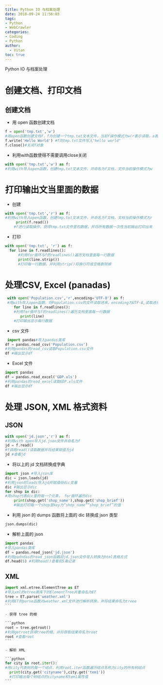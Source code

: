 ```yaml
---
title: Python IO 与档案处理
date: 2018-09-24 11:56:03
tags:
- Python
- WebCrawler
categories:
- Coding
- Python
author:
  - Vitan
toc: true
---
```

Python IO 与档案处理
<!--more-->
# 创建文档、打印文档
## 创建文档

- 用 open 函数创建文档

```python
f = open('tmp.txt','w')
#用open函数创建文档f，f为创建一个tmp.txt文本文件，当前f操作模式为w(r表示读取，a表示增加)
f.write('Hello World') #f向tmp.txt文件写入"hello world"
f.close()#关闭f对象
```

- 利用with函数使得不需要调用close关闭

```python
with open('tmp.txt','w') as f:
#利用with导入open函数，创建tmp.txt文本文件，并命名为f文档，文件当前操作模式为w
```

# 打印输出文当里面的数据

- 创建

```python
with open('tmp.txt','r') as f:
#利用with导入open函数，创建tmp.txt文本文件，并命名为f文档，文档当前操作模式为r
     print(f.read())
    #f进行读取操作，获得tmp.txt文件里的数据，并将所有数据一次性当前输出打印出来
```

- 打印

```python
with open('tmp.txt', 'r') as f:
  for line in f.readlines():
      #利用for循环与f的readlines()遍历文档里面每一行数据
      print(line.strip())
      #打印每一行数据，并利用strip()将换行符或空格删除掉
```

# 处理CSV, Excel (panadas)
```python
 with open('Population.csv','r',encoding='UTF-8') as f:
 #用with导入open函数，将Population.csv的文件读取进来，encoding为UTF-8,读取进来的文档命名为f
    for line in f.readlines():
    #利用for循环与f的readlines()遍历文档里面每一行数据
       print(line)
    #打印输出显示每行数据
```

- csv 文件

```python
 import pandas#导入pandas类库
df = pandas.read_csv('Population.csv')
#利用pandas的read_csv读取Population.csv文件
df #输出显示df
```

- Excel 文件

```python
import pandas
df = pandas.read_excel('GDP.xls')
#利用pandas的read_excel读取GDP.xls文件
df #输出显示df
 ```
# 处理 JSON, XML 格式资料
## JSON
```python
with open('jd.json','r') as f:
#利用with open导入jd.json文件并命名为f
jd = f.read()
#f调用read()读取数据并将结果赋值为jd
jd #查看jd
```

- 将以上的 jd 文档转换成字典

```python
import json #导入json库
dic = json.loads(jd)
#利用json的loads导入jd并赋值给dic变量
dic #输出显示dic
for shop in dic:
#用shop代表dic里的每一个元素， for循环遍历dic
    print(shop.get('shop_name'),shop.get('shop_brief'))
    #输出打印每一个shop里key为“shop_name”“shop_brief”的值
```

- 利用 json 的 dumps 函数将上面的 dic 转换成 json 类型

```python
json.dumps(dic)
```

- 解析上面的 json

```python
import pandas
#导入pandas类库
df = pandas.read_json('jd.json')
#利用padndas的read_json函数将jd.json文件导入转换为html表格方式
df.head(5) #利用head()查看前5条记录
```

## XML
````python
import xml.etree.ElementTree as ET
#导入xml的etree类库下的ElementTree并重命名为ET
tree = ET.parse('weather.xml')
#利用ET的parse函数对weather.xml文件进行解析转换，并将结果命名为treee
```

- 获得 tree 的根

```python
root = tree.getroot()
#利用getroot获得tree的根，并将获取结果命名为root
root #查看root
```

- 解析 XML

```python
for city in root.iter():
#用city代表树的每一个结点，利用root.iter函数遍历结点名称为city的所有树结点
  print(city.get('cityname'),city.get('tem1'))
  #打印输出每个树结点的cityname和tem1属性值
```
